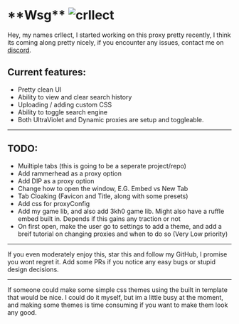# \***\*Wsg\*\*** <img src="https://komarev.com/ghpvc/?username=crllect&color=e70052&style=for-the-badge&label=Bugs+In+My+Code" alt="crllect" />

<!-- used colors: 24410c, e70052, 25252a, 141414, ce244c -->

Hey, my names crllect, I started working on this proxy pretty recently, I think
its coming along pretty nicely, if you encounter any issues, contact me on
[discord](https://discord.com/users/713488984596021291).

## Current features:

-   Pretty clean UI
-   Ability to view and clear search history
-   Uploading / adding custom CSS
-   Ability to toggle search engine
-   Both UltraViolet and Dynamic proxies are setup and toggleable.

---

## TODO:

-   Muiltiple tabs (this is going to be a seperate project/repo)
-   Add rammerhead as a proxy option
-   Add DIP as a proxy option
-   Change how to open the window, E.G. Embed vs New Tab
-   Tab Cloaking (Favicon and Title, along with some presets)
-   Add css for proxyConfig
-   Add my game lib, and also add 3kh0 game lib. Might also have a ruffle embed
    built in. Depends if this gains any traction or not
-   On first open, make the user go to settings to add a theme, and add a breif
    tutorial on changing proxies and when to do so (Very Low priority)

---

If you even moderately enjoy this, star this and follow my GitHub, I promise you
wont regret it. Add some PRs if you notice any easy bugs or stupid design
decisions.

---

If someone could make some simple css themes using the built in template that
would be nice. I could do it myself, but im a little busy at the moment, and
making some themes is time consuming if you want to make them look any good.
